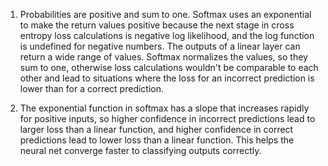 1. Probabilities are positive and sum to one. Softmax uses an exponential to make the return values positive because the next stage in cross entropy loss calculations is negative log likelihood, and the log function is undefined for negative numbers. The outputs of a linear layer can return a wide range of values. Softmax normalizes the values, so they sum to one, otherwise loss calculations wouldn't be comparable to each other and lead to situations where the loss for an incorrect prediction is lower than for a correct prediction. 

2. The exponential function in softmax has a slope that increases rapidly for positive inputs, so higher confidence in incorrect predictions lead to larger loss than a linear function, and higher confidence in correct predictions lead to lower loss than a linear function. This helps the neural net converge faster to classifying outputs correctly.